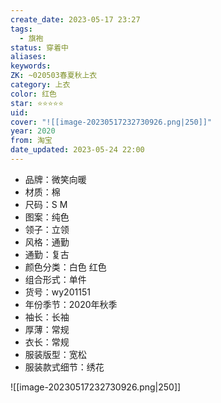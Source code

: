 ```yaml
---
create_date: 2023-05-17 23:27
tags:
  - 旗袍
status: 穿着中
aliases:
keywords:
ZK: ~020503春夏秋上衣
category: 上衣
color: 红色
star: ⭐⭐⭐⭐⭐
uid:
cover: "![[image-20230517232730926.png|250]]"
year: 2020
from: 淘宝
date_updated: 2023-05-24 22:00
---
```


- 品牌：微笑向暖
- 材质：棉
- 尺码：S M
- 图案：纯色
- 领子：立领
- 风格：通勤
- 通勤：复古
- 颜色分类：白色 红色
- 组合形式：单件
- 货号：wy201151
- 年份季节：2020年秋季
- 袖长：长袖
- 厚薄：常规
- 衣长：常规
- 服装版型：宽松
- 服装款式细节：绣花

![[image-20230517232730926.png|250]]
